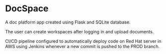 # DocSpace

A doc platform app created using Flask and SQLite database.

The user can create workspaces after logging in and upload documents.

CI/CD pipeline configured to automatically deploy code on Red Hat server in AWS using Jenkins whenever a new commit is pushed to the PROD branch.
